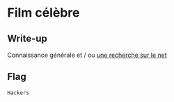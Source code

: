 # Film célèbre

## Write-up

Connaissance générale et / ou [une recherche sur le net](https://www.imdb.com/list/ls000957382/)

## Flag

`Hackers`
